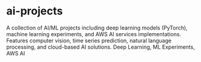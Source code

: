 # ai-projects
A collection of AI/ML projects including deep learning models (PyTorch), machine learning experiments, and AWS AI services implementations. Features computer vision, time series prediction, natural language processing, and cloud-based AI solutions.  Deep Learning, ML Experiments, AWS AI

